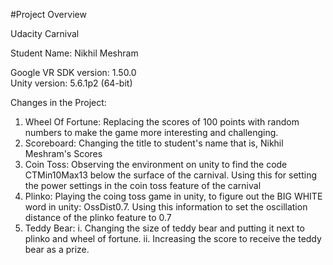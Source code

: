#Project Overview </br>

Udacity Carnival</br>

Student Name: Nikhil Meshram</br>

Google VR SDK version: 1.50.0</br>
Unity version: 5.6.1p2 (64-bit)</br>

Changes in the Project:</br>
1. Wheel Of Fortune: Replacing the scores of 100 points with random numbers to make the game more interesting and challenging.
2. Scoreboard: Changing the title to student's name that is, Nikhil Meshram's Scores
3. Coin Toss: Observing the environment on unity to find the code CTMin10Max13 below the surface of the carnival. Using this for setting the power settings in the coin toss feature of the carnival
4. Plinko: Playing the coing toss game in unity, to figure out the BIG WHITE word in unity: OssDist0.7. Using this information to set the oscillation distance of the plinko feature to 0.7
5. Teddy Bear: i. Changing the size of teddy bear and putting it next to plinko and wheel of fortune. 
	       ii. Increasing the score to receive the teddy bear as a prize.

